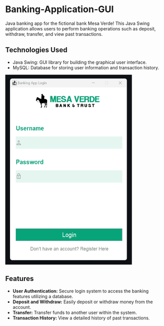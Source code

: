 # Banking-Application-GUI

Java banking app for the fictional bank Mesa Verde! This Java Swing application allows users to perform banking operations such as deposit, withdraw, transfer, and view past transactions.

## Technologies Used

- Java Swing: GUI library for building the graphical user interface.
- MySQL: Database for storing user information and transaction history.

<img src="demo.gif" width="400" height="600" />

## Features

- **User Authentication:** Secure login system to access the banking features utilizing a database.
- **Deposit and Withdraw:** Easily deposit or withdraw money from the account.
- **Transfer:** Transfer funds to another user within the system.
- **Transaction History:** View a detailed history of past transactions.
